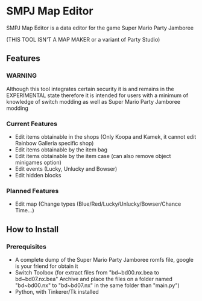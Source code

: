 # SMPJ Map Editor

SMPJ Map Editor is a data editor for the game Super Mario Party Jamboree

(THIS TOOL ISN'T A MAP MAKER or a variant of Party Studio)

## Features
### WARNING
Although this tool integrates certain security it is and remains in the EXPERIMENTAL state
therefore it is intended for users with a minimum of knowledge of switch modding as well as Super Mario Party Jamboree modding

### Current Features
- Edit items obtainable in the shops (Only Koopa and Kamek, it cannot edit Rainbow Galleria specific shop)
- Edit items obtainable by the item bag
- Edit items obtainable by the item case (can also remove object minigames option)
- Edit events (Lucky, Unlucky and Bowser)
- Edit hidden blocks

### Planned Features
- Edit map (Change types (Blue/Red/Lucky/Unlucky/Bowser/Chance Time...)

## How to Install
### Prerequisites
- A complete dump of the Super Mario Party Jamboree romfs file, google is your friend for obtain it
- Switch Toolbox (for extract files from "bd\~bd00.nx.bea to bd\~bd07.nx.bea" Archive and place the files on a folder named "bd\~bd00.nx" to "bd\~bd07.nx" in the same folder than "main.py")
- Python, with Tinkerer/Tk installed
